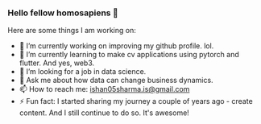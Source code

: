 ### Hello fellow homosapiens 👋

Here are some things I am working on:

- 🔭 I’m currently working on improving my github profile. lol.
- 🌱 I’m currently learning to make cv applications using pytorch and flutter. And yes, web3.
- 🤔 I’m looking for a job in data science.
- 💬 Ask me about how data can change business dynamics.
- 📫 How to reach me: ishan05sharma.is@gmail.com
- ⚡ Fun fact: I started sharing my journey a couple of years ago - create content. And I still continue to do so. It's awesome!
